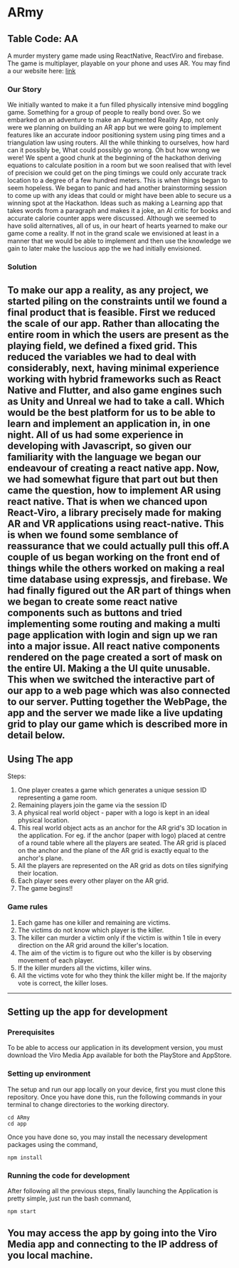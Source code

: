 # ARmy
## Table Code: AA

A murder mystery game made using ReactNative, ReactViro and firebase. The game is multiplayer, playable on your phone and uses AR. You may find a our website here: [link](https://army-ntu.firebaseapp.com/)

### Our Story
We initially wanted to make it a fun filled physically intensive mind boggling game. Something for a group of people to really bond over. So we embarked on an adventure to make an Augmented Reality App, not only were we planning on building an AR app but we were going to implement features like an accurate indoor positioning system using ping times and a triangulation law using routers. All the while thinking to ourselves, how hard can it possibly be, What could possibly go wrong. Oh but how wrong we were! We spent a good chunk at the beginning of the hackathon deriving equations to calculate position in a room but we soon realised that with level of precision we could get on the ping timings we could only accurate track location to a degree of a few hundred meters. This is when things began to seem hopeless. We began to panic and had another brainstorming session to come up with any ideas that could or might have been able to secure us a winning spot at the Hackathon. Ideas such as making a Learning app that takes words from a paragraph and makes it a joke, an AI critic for books and accurate calorie counter apps were discussed. Although we seemed to have solid alternatives, all of us, in our heart of hearts yearned to make our game come a reality. If not in the grand scale we envisioned at least in a manner that we would be able to implement and then use the knowledge we gain to later make the luscious app the we had initially envisioned.

### Solution
To make our app a reality, as any project, we started piling on the constraints until we found a final product that is feasible. First we reduced the scale of our app. Rather than allocating the entire room in which the users are present as the playing field, we defined a fixed grid. This reduced the variables we had to deal with considerably, next, having minimal experience working with hybrid frameworks such as React Native and Flutter, and also game engines such as Unity and Unreal we had to take a call. Which would be the best platform for us to be able to learn and implement an application in, in one night. All of us had some experience in developing with Javascript, so given our familiarity with the language we began our endeavour of creating a react native app. Now, we had somewhat figure that part out but then came the question, how to implement AR using react native. That is when we chanced upon React-Viro, a library precisely made for making AR and VR applications using react-native. This is when we found some semblance of reassurance that we could actually pull this off.A couple of us began working on the front end of things while the others worked on making a real time database using expressjs, and firebase.
We had finally figured out the AR part of things when we began to create some react native components such as buttons and tried implementing some routing and making a multi page application with login and sign up we ran into a major issue. All react native components rendered on the page created a sort of mask on the entire UI. Making a the UI quite unusable. This when we switched the interactive part of our app to a web page which was also connected to our server. Putting together the WebPage, the app and the server we made like a live updating grid to play our game which is described more in detail below.
---

## Using The app

Steps:
1. One player creates a game which generates a unique session ID representing a game room.
2. Remaining players join the game via the session ID
3. A physical real world object - paper with a logo is kept in an ideal physical location.
4. This real world object acts as an anchor for the AR grid's 3D location in the application. For eg. if the anchor (paper with logo) placed at centre of a round table where all the players are seated. The AR grid is placed on the anchor and the plane of the AR grid is exactly equal to the anchor's plane.
5. All the players are represented on the AR grid as dots on tiles signifying their location.
6. Each player sees every other player on the AR grid.
7. The game begins!!


### Game rules

1. Each game has one killer and remaining are victims.
2. The victims do not know which player is the killer.
3. The killer can murder a victim only if the victim is within 1 tile in every direction on the AR grid around the killer's location.
4. The aim of the victim is to figure out who the killer is by observing movement of each player.
5. If the killer murders all the victims, killer wins.
6. All the victims vote for who they think the killer might be. If the majority vote is correct, the killer loses.

---


## Setting up the app for development
### Prerequisites
To be able to access our application in its development version, you must download the Viro Media App available for both the PlayStore and AppStore.

### Setting up environment
The setup and run our app locally on your device, first you must clone this repository. Once you have done this, run the following commands in your terminal to change directories to the working directory.

```
cd ARmy
cd app
```

Once you have done so, you may install the necessary development packages using the command,

```npm install```

### Running the code for development
After following all the previous steps, finally launching the Application is pretty simple, just run the bash command,

```
npm start
```

You may access the app by going into the Viro Media app and connecting to the IP address of you local machine.
---
